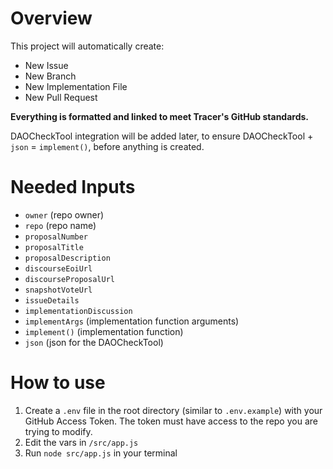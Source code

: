 # Overview
This project will automatically create:
- New Issue
- New Branch
- New Implementation File
- New Pull Request

**Everything is formatted and linked to meet Tracer's GitHub standards.**

DAOCheckTool integration will be added later, to ensure DAOCheckTool + `json` = `implement()`, before anything is created.

# Needed Inputs
- `owner` (repo owner)
- `repo` (repo name)
- `proposalNumber`
- `proposalTitle`
- `proposalDescription`
- `discourseEoiUrl`
- `discourseProposalUrl`
- `snapshotVoteUrl`
- `issueDetails`
- `implementationDiscussion`
- `implementArgs` (implementation function arguments)
- `implement()` (implementation function)
- `json` (json for the DAOCheckTool)

# How to use
1. Create a `.env` file in the root directory (similar to `.env.example`) with your GitHub Access Token. The token must have access to the repo you are trying to modify.
2. Edit the vars in `/src/app.js`
3. Run `node src/app.js` in your terminal
